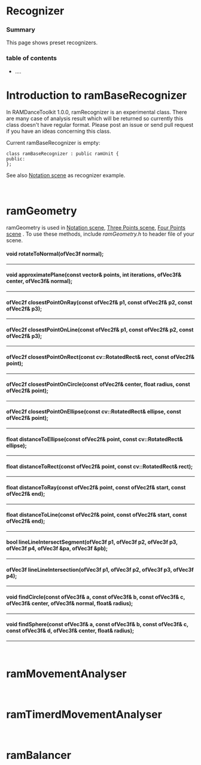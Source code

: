 
# Recognizer


### Summary

This page shows preset recognizers.

### table of contents
- ....


# Introduction to ramBaseRecognizer

In RAMDanceToolkit 1.0.0, ramRecognizer is an experimental class.
There are many case of analysis result which will be returned so currently this class doesn't have regular format. Please post an issue or send pull request if you have an ideas concerning this class. 

Current ramBaseRecognizer is empty:

	class ramBaseRecognizer : public ramUnit {
	public:
	};

See also [Notation scene]() as recognizer example.

<br>

# ramGeometry

ramGeometry is used in [Notation scene](), [Three Points scene](), [Four Points scene]() .
To use these methods, include _ramGeometry.h_ to header file of your scene. 

#### void rotateToNormal(ofVec3f normal);

---

#### void approximatePlane(const vector<ofVec3f>& points, int iterations, ofVec3f& center, ofVec3f& normal);

---

#### ofVec2f closestPointOnRay(const ofVec2f& p1, const ofVec2f& p2, const ofVec2f& p3);

---

#### ofVec2f closestPointOnLine(const ofVec2f& p1, const ofVec2f& p2, const ofVec2f& p3);

---

#### ofVec2f closestPointOnRect(const cv::RotatedRect& rect, const ofVec2f& point);

---

#### ofVec2f closestPointOnCircle(const ofVec2f& center, float radius, const ofVec2f& point);

---

#### ofVec2f closestPointOnEllipse(const cv::RotatedRect& ellipse, const ofVec2f& point);

---

#### float distanceToEllipse(const ofVec2f& point, const cv::RotatedRect& ellipse);

---

#### float distanceToRect(const ofVec2f& point, const cv::RotatedRect& rect);

---

#### float distanceToRay(const ofVec2f& point, const ofVec2f& start, const ofVec2f& end);

---

#### float distanceToLine(const ofVec2f& point, const ofVec2f& start, const ofVec2f& end);

---

#### bool lineLineIntersectSegment(ofVec3f p1, ofVec3f p2, ofVec3f p3, ofVec3f p4, ofVec3f &pa, ofVec3f &pb);

---

#### ofVec3f lineLineIntersection(ofVec3f p1, ofVec3f p2, ofVec3f p3, ofVec3f p4);

---

#### void findCircle(const ofVec3f& a, const ofVec3f& b, const ofVec3f& c, ofVec3f& center, ofVec3f& normal, float& radius);

---

#### void findSphere(const ofVec3f& a, const ofVec3f& b, const ofVec3f& c, const ofVec3f& d, ofVec3f& center, float& radius);

---

<br>

	
# ramMovementAnalyser


<br>


# ramTimerdMovementAnalyser


<br>


# ramBalancer